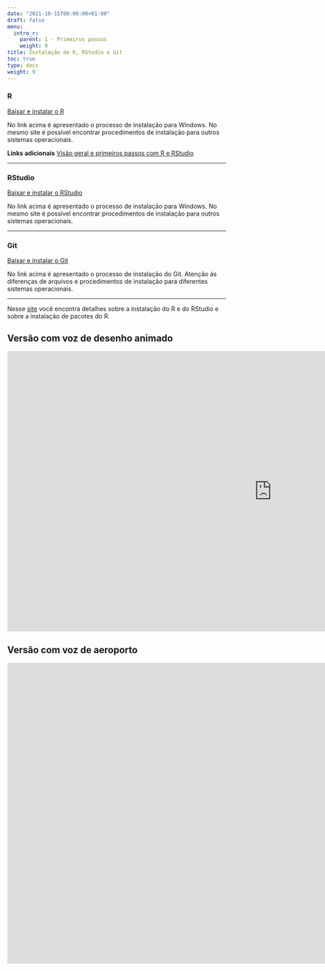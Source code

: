 ```yaml
---
date: "2021-10-15T00:00:00+01:00"
draft: false
menu:
  intro_r:
    parent: 1 - Primeiros passos
    weight: 9
title: Instalação de R, RStudio e Git
toc: true
type: docs
weight: 9
---
```


### R   

[Baixar e instalar o R](https://cran.r-project.org/bin/windows/base/)

No link acima é apresentado o processo de instalação para Windows. No mesmo site é possível encontrar procedimentos de instalação para outros sistemas operacionais. 

**Links adicionais**
[Visão geral e primeiros passos com R e RStudio](https://rpubs.com/cassiorampinelli/488999)

----
   
### RStudio

[Baixar e instalar o RStudio](https://rstudio.com/products/rstudio/download/)

No link acima é apresentado o processo de instalação para Windows. No mesmo site é possível encontrar procedimentos de instalação para outros sistemas operacionais. 

----

### Git

[Baixar e instalar o Git](https://git-scm.com/book/en/v2/Getting-Started-Installing-Git)

No link acima é apresentado o processo de instalação do Git. Atenção às diferenças de arquivos e procedimentos de instalação para diferentes sistemas operacionais. 

----

Nesse [site](https://www.curso-r.com/material/instalacao/) você encontra detalhes sobre a instalação do R e do RStudio e sobre a instalação de pacotes do R. 

## Versão com voz de desenho animado

<iframe width="1218" height="645" src="https://www.youtube.com/embed/QCV0EaUMtxM?list=PLqDTVtdD-5aOczVvI_Ga_1qKFtYof5XGB" title="YouTube video player" frameborder="0" allow="accelerometer; autoplay; clipboard-write; encrypted-media; gyroscope; picture-in-picture" allowfullscreen></iframe>

## Versão com voz de aeroporto

<iframe width="1730" height="692" src="https://www.youtube.com/embed/iI8-Bnt1ACE" title="YouTube video player" frameborder="0" allow="accelerometer; autoplay; clipboard-write; encrypted-media; gyroscope; picture-in-picture" allowfullscreen></iframe>

